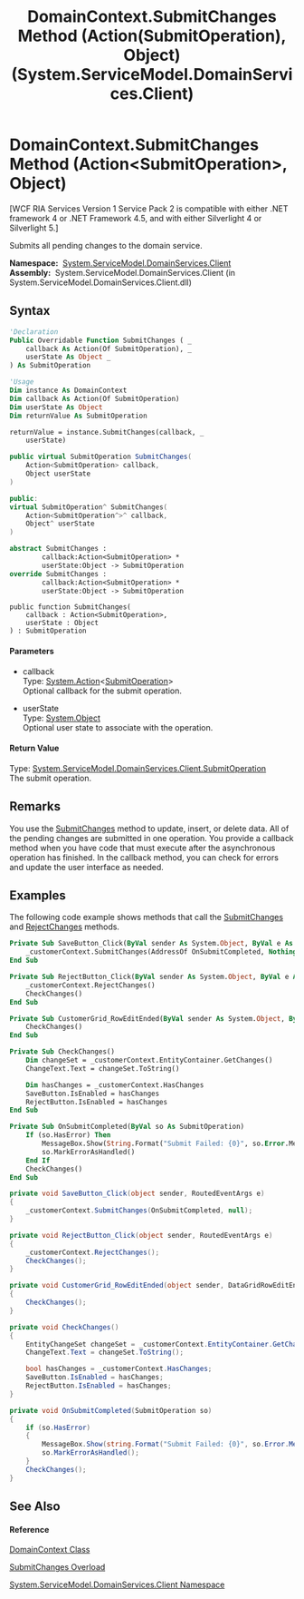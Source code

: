 ﻿---
title: DomainContext.SubmitChanges Method (Action(SubmitOperation), Object) (System.ServiceModel.DomainServices.Client)
TOCTitle: SubmitChanges Method (Action(SubmitOperation), Object)
ms:assetid: M:System.ServiceModel.DomainServices.Client.DomainContext.SubmitChanges(System.Action{System.ServiceModel.DomainServices.Client.SubmitOperation},System.Object)
ms:mtpsurl: https://msdn.microsoft.com/en-us/library/system.servicemodel.domainservices.client.domaincontext.submitchanges(v=VS.91)
ms:contentKeyID: 28755434
ms.date: 01/27/2012
mtps_version: v=VS.91
dev_langs:
- vb
- csharp
- c++
- fsharp
- jscript
api_location:
- System.ServiceModel.DomainServices.Client.dll
api_name:
- System.ServiceModel.DomainServices.Client.DomainContext.SubmitChanges
api_type:
- Managed
topic_type:
- apiref
- kbSyntax
product_family_name: VS
ROBOTS: INDEX,FOLLOW
---

# DomainContext.SubmitChanges Method (Action\<SubmitOperation\>, Object)

\[WCF RIA Services Version 1 Service Pack 2 is compatible with either .NET framework 4 or .NET Framework 4.5, and with either Silverlight 4 or Silverlight 5.\]

Submits all pending changes to the domain service.

**Namespace:**  [System.ServiceModel.DomainServices.Client](ff422479\(v=vs.91\).md)  
**Assembly:**  System.ServiceModel.DomainServices.Client (in System.ServiceModel.DomainServices.Client.dll)

## Syntax

``` vb
'Declaration
Public Overridable Function SubmitChanges ( _
    callback As Action(Of SubmitOperation), _
    userState As Object _
) As SubmitOperation
```

``` vb
'Usage
Dim instance As DomainContext
Dim callback As Action(Of SubmitOperation)
Dim userState As Object
Dim returnValue As SubmitOperation

returnValue = instance.SubmitChanges(callback, _
    userState)
```

``` csharp
public virtual SubmitOperation SubmitChanges(
    Action<SubmitOperation> callback,
    Object userState
)
```

``` c++
public:
virtual SubmitOperation^ SubmitChanges(
    Action<SubmitOperation^>^ callback, 
    Object^ userState
)
```

``` fsharp
abstract SubmitChanges : 
        callback:Action<SubmitOperation> * 
        userState:Object -> SubmitOperation 
override SubmitChanges : 
        callback:Action<SubmitOperation> * 
        userState:Object -> SubmitOperation 
```

``` jscript
public function SubmitChanges(
    callback : Action<SubmitOperation>, 
    userState : Object
) : SubmitOperation
```

#### Parameters

  - callback  
    Type: [System.Action](https://msdn.microsoft.com/en-us/library/018hxwa8)\<[SubmitOperation](ff422360\(v=vs.91\).md)\>  
    Optional callback for the submit operation.  

<!-- end list -->

  - userState  
    Type: [System.Object](https://msdn.microsoft.com/en-us/library/e5kfa45b)  
    Optional user state to associate with the operation.  

#### Return Value

Type: [System.ServiceModel.DomainServices.Client.SubmitOperation](ff422360\(v=vs.91\).md)  
The submit operation.  

## Remarks

You use the [SubmitChanges](ff422910\(v=vs.91\).md) method to update, insert, or delete data. All of the pending changes are submitted in one operation. You provide a callback method when you have code that must execute after the asynchronous operation has finished. In the callback method, you can check for errors and update the user interface as needed.

## Examples

The following code example shows methods that call the [SubmitChanges](ff422910\(v=vs.91\).md) and [RejectChanges](ff422758\(v=vs.91\).md) methods.

``` vb
Private Sub SaveButton_Click(ByVal sender As System.Object, ByVal e As System.Windows.RoutedEventArgs)
    _customerContext.SubmitChanges(AddressOf OnSubmitCompleted, Nothing)
End Sub

Private Sub RejectButton_Click(ByVal sender As System.Object, ByVal e As System.Windows.RoutedEventArgs)
    _customerContext.RejectChanges()
    CheckChanges()
End Sub

Private Sub CustomerGrid_RowEditEnded(ByVal sender As System.Object, ByVal e As System.Windows.Controls.DataGridRowEditEndedEventArgs)
    CheckChanges()
End Sub

Private Sub CheckChanges()
    Dim changeSet = _customerContext.EntityContainer.GetChanges()
    ChangeText.Text = changeSet.ToString()

    Dim hasChanges = _customerContext.HasChanges
    SaveButton.IsEnabled = hasChanges
    RejectButton.IsEnabled = hasChanges
End Sub

Private Sub OnSubmitCompleted(ByVal so As SubmitOperation)
    If (so.HasError) Then
        MessageBox.Show(String.Format("Submit Failed: {0}", so.Error.Message))
        so.MarkErrorAsHandled()
    End If
    CheckChanges()
End Sub
```

``` csharp
private void SaveButton_Click(object sender, RoutedEventArgs e)
{
    _customerContext.SubmitChanges(OnSubmitCompleted, null);
}

private void RejectButton_Click(object sender, RoutedEventArgs e)
{
    _customerContext.RejectChanges();
    CheckChanges();
}

private void CustomerGrid_RowEditEnded(object sender, DataGridRowEditEndedEventArgs e)
{
    CheckChanges();
}

private void CheckChanges()
{
    EntityChangeSet changeSet = _customerContext.EntityContainer.GetChanges();
    ChangeText.Text = changeSet.ToString();

    bool hasChanges = _customerContext.HasChanges;
    SaveButton.IsEnabled = hasChanges;
    RejectButton.IsEnabled = hasChanges;
}

private void OnSubmitCompleted(SubmitOperation so)
{
    if (so.HasError)
    {
        MessageBox.Show(string.Format("Submit Failed: {0}", so.Error.Message));
        so.MarkErrorAsHandled();
    }
    CheckChanges();
}
```

## See Also

#### Reference

[DomainContext Class](ff422732\(v=vs.91\).md)

[SubmitChanges Overload](ff422910\(v=vs.91\).md)

[System.ServiceModel.DomainServices.Client Namespace](ff422479\(v=vs.91\).md)

